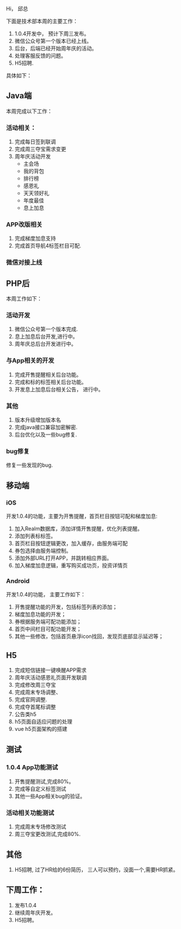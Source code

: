 Hi， 邱总

下面是技术部本周的主要工作：

1. 1.0.4开发中， 预计下周三发布。
1. 微信公众号第一个版本已经上线。
1. 后台，后端已经开始周年庆的活动。
1. 处理客服反馈的问题。
1. H5招聘.



具体如下：


## Java端

本周完成以下工作：


### 活动相关：
1. 完成每日签到联调
1. 完成周三夺宝需求变更
1. 周年庆活动开发
    - 主会场
    - 我的背包
    - 排行榜
    - 感恩礼
    - 天天领好礼
    - 年度最佳
    - 息上加息

### APP改版相关
1. 完成梯度加息支持
1. 完成首页导航4标签栏目可配.

### 微信对接上线


## PHP后

本周工作如下：


### 活动开发

1. 微信公众号第一个版本完成.
1. 息上加息后台开发,进行中。
1. 周年庆总后台开发进行中。


### 与App相关的开发

1. 完成开售提醒相关后台功能。
1. 完成和标的标签相关后台功能。
1. 开发息上加息后台相关公告， 进行中。




### 其他
1. 版本升级增加版本名
1. 完成java接口兼容加密解密.
1. 后台优化以及一些bug修复.


### bug修复

修复一些发现的bug.



## 移动端

### iOS

开发1.0.4的功能，主要为开售提醒，首页栏目按钮可配和梯度加息:

1. 加入Realm数据库，添加详情开售提醒，优化列表提醒。
2.  添加列表标标签。
3. 首页栏目按钮逻辑更改，加入缓存，由服务端可配
4. 券包选择由服务端控制。
5. 添加外部URL打开APP，并跳转相应界面。
6. 加入梯度加息逻辑，重写购买成功页，投资详情页


### Android

开发1.0.4的功能， 主要工作如下：

1. 开售提醒功能的开发，包括标签列表的添加；
2. 梯度加息功能的开发；
3. 券根据服务端可配功能添加；
4. 首页中间栏目可配功能开发；
5. 其他一些修改，包括首页悬浮icon找回，发现页底部显示延迟等；



## H5

1. 完成短信链接一键唤醒APP需求
1. 周年庆活动感恩礼页面开发联调
1. 完成修改周三夺宝
1. 完成周末专场调整、
1. 完成官网调整.
1. 完成夺首尾标调整
1. 公告类h5
1. h5页面自适应问题的处理
1. vue h5页面架构的搭建



## 测试

### 1.0.4 App功能测试

1. 开售提醒测试,完成80%。
1. 完成等自定义标签测试
1. 其他一些App相关bug的验证。


### 活动相关功能测试

1. 完成周末专场修改测试
1. 周三夺宝更改测试,完成80%.



## 其他

1. H5招聘, 过了HR给的6份简历， 三人可以预约，没面一个,需要HR抓紧。



## 下周工作：

1. 发布1.0.4
1. 继续周年庆开发。
1. H5招聘。
